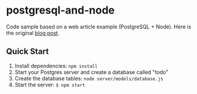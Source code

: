 # postgresql-and-node

Code sample based on a web article example (PostgreSQL + Node). Here is the original [blog post](http://mherman.org/blog/2015/02/12/postgresql-and-nodejs).

## Quick Start

1. Install dependencies: `npm install`
1. Start your Postgres server and create a database called "todo"
1. Create the database tables: `node server/models/database.js`
1. Start the server: `$ npm start`

